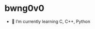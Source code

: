 # bwng0v0
- 🌱 I’m currently learning C, C++, Python

<!---
bwng0v0/bwng0v0 is a ✨ special ✨ repository because its `README.md` (this file) appears on your GitHub profile.
You can click the Preview link to take a look at your changes.
--->
